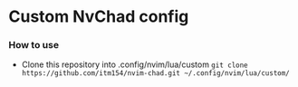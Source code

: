 # Custom NvChad config

### How to use
- Clone this repository into .config/nvim/lua/custom
`git clone https://github.com/itm154/nvim-chad.git ~/.config/nvim/lua/custom/`
